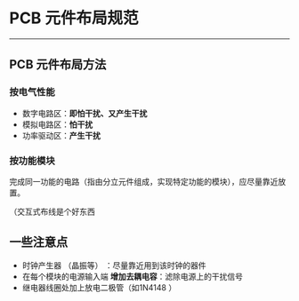 

# PCB 元件布局规范



---

## PCB 元件布局方法

### 按电气性能

* 数字电路区：**即怕干扰、又产生干扰**
* 模拟电路区：**怕干扰**
* 功率驱动区：**产生干扰**

### 按功能模块

完成同一功能的电路（指由分立元件组成，实现特定功能的模块），应尽量靠近放置。

（交互式布线是个好东西

## 一些注意点

* 时钟产生器 （晶振等） ：尽量靠近用到该时钟的器件
* 在每个模块的电源输入端 **增加去耦电容**：滤除电源上的干扰信号
* 继电器线圈处加上放电二极管（如1N4148 ）

